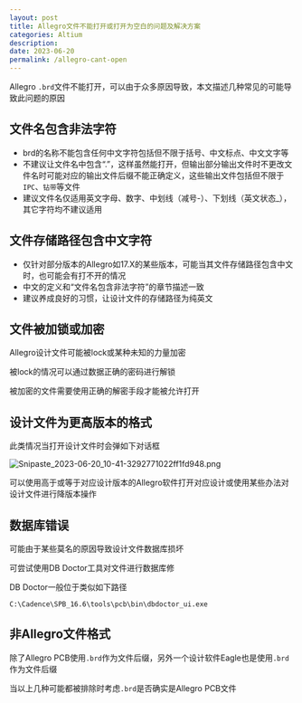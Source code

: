 ```yaml
---
layout: post
title: Allegro文件不能打开或打开为空白的问题及解决方案
categories: Altium
description: 
date: 2023-06-20
permalink: /allegro-cant-open
---
```


Allegro `.brd`文件不能打开，可以由于众多原因导致，本文描述几种常见的可能导致此问题的原因

## 文件名包含非法字符

* brd的名称不能包含任何中文字符包括但不限于括号、中文标点、中文文字等
* 不建议让文件名中包含“.”，这样虽然能打开，但输出部分输出文件时不更改文件名时可能对应的输出文件后缀不能正确定义，这些输出文件包括但不限于`IPC`、`钻带`等文件
* 建议文件名仅适用英文字母、数字、中划线（减号-）、下划线（英文状态\_），其它字符均不建议适用

## 文件存储路径包含中文字符

* 仅针对部分版本的Allegro如17.X的某些版本，可能当其文件存储路径包含中文时，也可能会有打不开的情况
* 中文的定义和“文件名包含非法字符”的章节描述一致
* 建议养成良好的习惯，让设计文件的存储路径为纯英文

## 文件被加锁或加密

Allegro设计文件可能被lock或某种未知的力量加密

被lock的情况可以通过数据正确的密码进行解锁

被加密的文件需要使用正确的解密手段才能被允许打开

## 设计文件为更高版本的格式

此类情况当打开设计文件时会弹如下对话框

![Snipaste_2023-06-20_10-41-3292771022ff1fd948.png](https://a1024.synology.me:222/images/Snipaste_2023-06-20_10-41-3292771022ff1fd948.png)

可以使用高于或等于对应设计版本的Allegro软件打开对应设计或使用某些办法对设计文件进行降版本操作

## 数据库错误

可能由于某些莫名的原因导致设计文件数据库损坏

可尝试使用DB Doctor工具对文件进行数据库修

DB Doctor一般位于类似如下路径

`C:\Cadence\SPB_16.6\tools\pcb\bin\dbdoctor_ui.exe`

## 非Allegro文件格式

除了Allegro PCB使用`.brd`作为文件后缀，另外一个设计软件Eagle也是使用`.brd`作为文件后缀

当以上几种可能都被排除时考虑`.brd`是否确实是Allegro PCB文件
